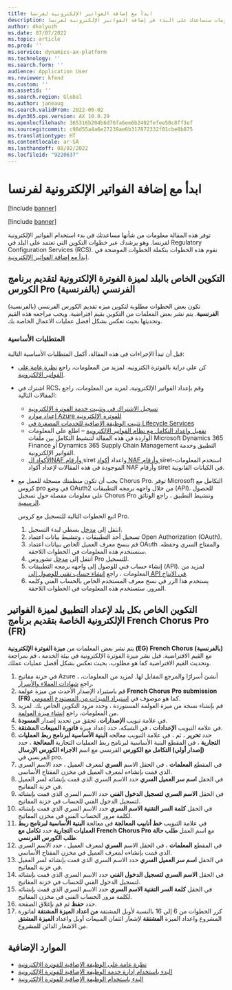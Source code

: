```yaml
---
title: ابدأ مع إضافة الفواتير الإلكترونية لفرنسا
description: توفر هذه المقالة معلومات ستساعدك على البدء في إضافة الفواتير الإلكترونية لفرنسا.
author: dkalyuzh
ms.date: 07/07/2022
ms.topic: article
ms.prod: ''
ms.service: dynamics-ax-platform
ms.technology: ''
ms.search.form: ''
audience: Application User
ms.reviewer: kfend
ms.custom: ''
ms.assetid: ''
ms.search.region: Global
ms.author: janeaug
ms.search.validFrom: 2022-00-02
ms.dyn365.ops.version: AX 10.0.29
ms.openlocfilehash: 365316b204b6d76fa6ee6b2402fefee50c8ff3ef
ms.sourcegitcommit: c98d55a4a6e27239ae6b317872332f01cbe8b875
ms.translationtype: HT
ms.contentlocale: ar-SA
ms.lasthandoff: 08/02/2022
ms.locfileid: "9220637"
---
```

# <a name="get-started-with-the-electronic-invoicing-add-on-for-france"></a>ابدأ مع إضافة الفواتير الإلكترونية لفرنسا

[!include [banner](../includes/banner.md)]

[!include [banner](../includes/preview-banner.md)]

توفر هذه المقالة معلومات من شأنها مساعدتك في بدء استخدام الفواتير الإلكترونية لفرنسا. وهو يرشدك عبر خطوات التكوين التي تعتمد على البلد في Regulatory Configuration Services ‏(RCS). تقوم هذه الخطوات بتكملة الخطوات الموضحة في [ابدأ مع إضافة الفواتير الإلكترونية](e-invoicing-get-started.md).

## <a name="country-specific-configuration-for-french-chorus-pro-submission-fr-electronic-invoicing-feature"></a>التكوين الخاص بالبلد لميزة الفوترة الإلكترونية لتقديم برنامج الكورس Pro الفرنسي (بالفرنسية)

تكون بعض الخطوات مطلوبة لتكوين ميزه تقديم الكورس الفرنسي (بالفرنسية) **الفرنسية**. يتم نشر بعض المعلمات من التكوين بقيم افتراضية. ويجب مراجعه هذه القيم وتحديثها بحيث تعكس بشكل أفضل عمليات الاعمال الخاصة بك.

### <a name="prerequisites"></a>المتطلبات الأساسية

قبل أن تبدأ الإجراءات في هذه المقالة، أكمل المتطلبات الأساسية التالية:

- كن علي دراية بالفوترة الكترونيه. لمزيد من المعلومات، راجع [نظرة عامة على الفواتير الإلكترونية‎](e-invoicing-service-overview.md).
- اشترك في RCS، وقم بإعداد الفواتير الإلكترونية. لمزيد من المعلومات، راجع المقالات التالية:

    - [تسجيل الاشتراك في وتثبيت خدمة الفوترة الإلكترونية](e-invoicing-sign-up-install.md)
    - [إعداد موارد Azure للفوترة الإلكترونية](e-invoicing-set-up-azure-resources.md)
    - [تثبيت الوظيفة الإضافية للخدمات المصغرة في Lifecycle Services](e-invoicing-install-add-in-microservices-lcs.md)
    - [تفعيل وإعداد التكامل مع نظام الفواتير الإلكترونية](e-invoicing-activate-setup-integration.md) – اطلع على المعلومات الواردة في هذه المقالة لتنشيط التكامل بين ملفات Microsoft Dynamics 365 Finance أو Dynamics 365 Supply Chain Management التطبيق وخدمة الفواتير الإلكترونية.
    - [الأكواد الNAF وأرقام ](emea-fra-naf-codes-siret-numbers.md)siret واعداد [أكواد NAF وأرقام ](tasks/fr-00003-naf-codes-siret-numbers.md)siret-استخدم المعلومات الموجودة في هذه المقالات لإعداد أكواد NAF وأرقام siret في الكيانات القانونية. 

- يجب أن تكون منظمتك مسجلة للعمل مع Chorus Pro. توفر Microsoft التكامل مع كروس pro في وضع OAuth2 من خلال واجهه برمجه التطبيقات (API). للحصول على معلومات مفصلة حول تسجيل Chorus Pro وتنشيط التطبيق ، راجع الوثائق [الرسمية](https://communaute.chorus-pro.gouv.fr/documentation/help-for-api-developers-in-oauth2-mode/).

    اتبع الخطوات التالية للتسجيل مع كروس Pro.

    1. انتقل إلى [مدخل](https://piste.gouv.fr/en/component/apiportal/registration) بسطي لبدء التسجيل. 
    2. تسجيل أحد التطبيقات ، وتنشيط بيانات اعتماد Open Authorization (OAuth).
    3. قم بنسخ معرف العميل الخاص ببيانات اعتماد OAuth والمفتاح السري وحفظه. ستستخدم هذه المعلومات في الخطوات اللاحقة.
    4. انتقل إلى [مدخل](https://portail.chorus-pro.gouv.fr/aife_csm/?id=aife_enrollment) تشوروس Pro للتسجيل. 
    5. إنشاء حساب فني للوصول إلى واجهه برمجه التطبيقات (API). لمزيد من المعلومات ، راجع [إنشاء حساب تقني للوصول إلى API في الإنتاج](https://communaute.chorus-pro.gouv.fr/documentation/creation-of-a-technical-account-for-an-api-access-in-production/).
    6. يستخدم هذا الزر في نسخ معرف المستخدم الخاص بالحساب الفني وكلمه المرور. ستستخدم هذه المعلومات في الخطوات اللاحقة.

## <a name="country-specific-configuration-of-the-application-setup-for-the-french-chorus-pro-submission-fr-electronic-invoicing-feature"></a>التكوين الخاص بكل بلد لإعداد التطبيق لميزة الفواتير الإلكترونية الخاصة بتقديم برنامج French Chorus Pro (FR)

يتم نشر بعض المعلمات من **ميزة الفوترة الإلكترونية (EG) French Chorus (بالفرنسية)‬** مع القيم الافتراضية. قبل نشر ميزة الفوترة الإلكترونية في بيئة الخدمة ، قم بمراجعة وتحديث القيم الافتراضية كما هو مطلوب، بحيث تعكس بشكل أفضل عمليات عملك.

1. في خزنة مفاتيح Azure ، أنشئ أسرارًا والمرجع المقابل لها. لمزيد من المعلومات، راجع [شهادات العملاء والأسرار](e-invoicing-customer-certificates-secrets.md).
2. قم باستيراد الإصدار الأحدث من ميزة عولمة **French Chorus Pro submission (FR)** كما هو موصوف في [استيراد الميزات من المستودع العمومي](e-invoicing-import-feature-global-repository.md).
3. قم بإنشاء نسخة من ميزة العولمة المستوردة ، وحدد مزود التكوين الخاص بك. لمزيد من المعلومات، راجع [إنشاء ميزة العولمة](e-invoicing-create-new-globalization-feature.md).
4. في علامة تبويب **الإصدارات**، تحقق من تحديد إصدار **المسودة**.
5. في علامة التبويب **الإعدادات** ، في الشبكة، حدد إعداد ميزة **فاتورة المبيعات المشتقة**.
6. حدد **تحرير** ، ثم ، في علامة التبويب معالجه **البنية الأساسية لبرنامج ربط العمليات التجارية** ، في المقطع البنية الأساسية لبرنامج ربط العمليات التجارية **المعالجة** ، حدد **(إصدار أولي) التكامل مع الكورس** الفرنسي مع اسم **الاجراء الكورس الإرسال** الفرنسي في pro.
7. في المقطع **المعلمات** ، في الحقل الاسم **السري** لمعرف العميل ، حدد الاسم السري الذي قمت بإنشاءه لمعرف العميل في مخزن المفتاح الأساسي.
8. في الحقل **اسم سر العميل السري** حدد الاسم السري الذي قمت بإنشائه لسر العميل في خزنة المفاتيح.
9. في الحقل **الاسم السري لتسجيل الدخول الفني** حدد الاسم السري الذي قمت بإنشائه لتسجيل الدخول الفني للحساب في خزنة المفاتيح.
10. في الحقل **كلمة السر التقنية الاسم السري** حدد الاسم السري الذي قمت بإنشائه لكلمة مرور الحساب الفني في مخزن المفاتيح.
11. في علامة التبويب **خط أنابيب المعالجة** في معالجة **البنية الأساسية لبرنامج ربط العمليات التجارية** حدد **تكامل مع French Chorus Pro** مع اسم العمل **طلب حالة طلب الكورس الفرنسي**.
12. في المقطع **المعلمات** ، في الحقل الاسم **السري** لمعرف العميل ، حدد الاسم السري الذي قمت بإنشاءه لمعرف العميل في مخزن المفتاح الأساسي.
13. في الحقل **اسم سر العميل السري** حدد الاسم السري الذي قمت بإنشائه لسر العميل في خزنة المفاتيح.
14. في الحقل **الاسم السري لتسجيل الدخول الفني** حدد الاسم السري الذي قمت بإنشائه لتسجيل الدخول الفني للحساب في خزنة المفاتيح.
15. في الحقل **كلمة السر التقنية الاسم السري** حدد الاسم السري الذي قمت بإنشائه لكلمة مرور الحساب الفني في مخزن المفاتيح.
16. حدد **حفظ** ثم قم بإغلاق الصفحة.
17. كرر الخطوات من 6 إلى 16 بالنسبة لأوبل المشتقة **من اعداد الميزة المشتقة** لفاتورة المشروع واعداد الميزة **المشتقة** لإشعار ائتمان المبيعات أوبل واعداد **الميزة المشتق** من الاشعار الدائن للمشروع.

## <a name="additional-resources"></a>الموارد الإضافية

- [نظرة عامة على الوظيفة الإضافية للفوترة الإلكترونية](e-invoicing-service-overview.md)
- [البدء باستخدام إدارة خدمة الوظيفة الإضافية للفوترة الإلكترونية](e-invoicing-get-started-service-administration.md)
- [البدء باستخدام الوظيفة الإضافية للفوترة الإلكترونية](e-invoicing-get-started.md)
